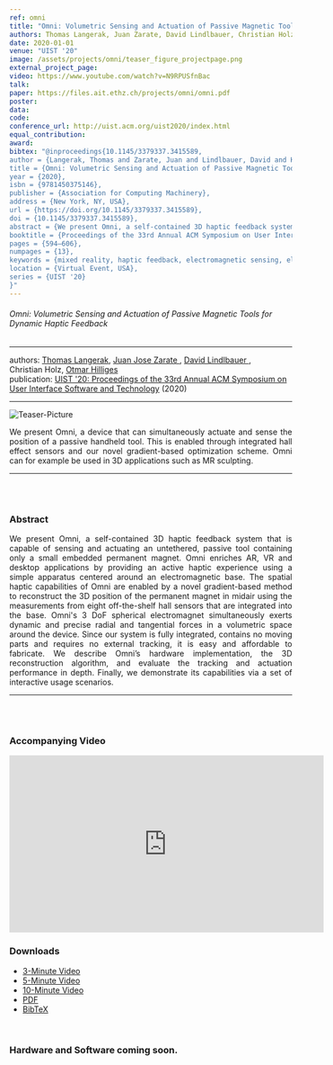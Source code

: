 ```yaml
---
ref: omni
title: "Omni: Volumetric Sensing and Actuation of Passive Magnetic Tools for Dynamic Haptic Feedback"
authors: Thomas Langerak, Juan Zarate, David Lindlbauer, Christian Holz, Otmar Hilliges
date: 2020-01-01
venue: "UIST '20"
image: /assets/projects/omni/teaser_figure_projectpage.png
external_project_page: 
video: https://www.youtube.com/watch?v=N9RPUSfnBac
talk: 
paper: https://files.ait.ethz.ch/projects/omni/omni.pdf
poster: 
data: 
code: 
conference_url: http://uist.acm.org/uist2020/index.html
equal_contribution: 
award: 
bibtex: "@inproceedings{10.1145/3379337.3415589,
author = {Langerak, Thomas and Zarate, Juan and Lindlbauer, David and Holz, Christian and Hilliges, Otmar},
title = {Omni: Volumetric Sensing and Actuation of Passive Magnetic Tools for Dynamic Haptic Feedback},
year = {2020},
isbn = {9781450375146},
publisher = {Association for Computing Machinery},
address = {New York, NY, USA},
url = {https://doi.org/10.1145/3379337.3415589},
doi = {10.1145/3379337.3415589},
abstract = {We present Omni, a self-contained 3D haptic feedback system that is capable of sensing and actuating an untethered, passive tool containing only a small embedded permanent magnet. Omni enriches AR, VR and desktop applications by providing an active haptic experience using a simple apparatus centered around an electromagnetic base. The spatial haptic capabilities of Omni are enabled by a novel gradient-based method to reconstruct the 3D position of the permanent magnet in midair using the measurements from eight off-the-shelf hall sensors that are integrated into the base. Omni's 3 DoF spherical electromagnet simultaneously exerts dynamic and precise radial and tangential forces in a volumetric space around the device. Since our system is fully integrated, contains no moving parts and requires no external tracking, it is easy and affordable to fabricate. We describe Omni's hardware implementation, our 3D reconstruction algorithm, and evaluate the tracking and actuation performance in depth. Finally, we demonstrate its capabilities via a set of interactive usage scenarios.},
booktitle = {Proceedings of the 33rd Annual ACM Symposium on User Interface Software and Technology},
pages = {594–606},
numpages = {13},
keywords = {mixed reality, haptic feedback, electromagnetic sensing, electromagnets},
location = {Virtual Event, USA},
series = {UIST '20}
}"
---
```


<h6>Omni: Volumetric Sensing and Actuation of Passive Magnetic Tools for Dynamic Haptic Feedback </h6>
<hr />

<div class="fullcol">
    <div class="teaser-info-projectpage">
            <span class="normalcap">authors:</span>
            <span class="authorcap">
                <nobr><a href="/people/tlangerak/" title="Thomas Langerak">Thomas Langerak</a>, </nobr>
                <nobr><a href="/people/jzarate/" title="Juan Jose Zarate">Juan Jose Zarate </a>, </nobr>
                <nobr><a href="/people/lindlbaur/" title="David Lindlbauer">David Lindlbauer </a>, </nobr>
                <nobr>Christian Holz, </nobr>
                <nobr><a href="/people/hilliges/" title="Otmar Hilliges">Otmar Hilliges</a> </nobr>
            </span>
            <br/>
            <span class="normalcap"><nobr>publication: </nobr></span>
            <span class="authorcap">
                <a class="a-text-ext" href="https://dl.acm.org/doi/10.1145/3379337.3415589" title="2020 IEEE Haptics Symposium (HAPTICS)">UIST '20: Proceedings of the 33rd Annual ACM Symposium on User Interface Software and Technology</a> (2020)
            </span>
        <hr />
    </div>
</div>

<div class="fullcol">
    <img class="fullcol" src="<?php ait_root_dir();?>projects/2020/omni/teaser_figure.png" alt="Teaser-Picture"/>
    <div class="fullcol">
        <p align="justify">
            <span class="figurecap">
We present Omni, a device that can simultaneously actuate and sense the position of a passive handheld tool. This is enabled through integrated hall effect sensors and our novel gradient-based optimization scheme. Omni can for example be used in 3D applications such as MR sculpting.
           </span>
        </p>
        <hr />
        <br/>
        <br/>
    </div>
</div>

<div class="fullcol">
    <h3>Abstract</h3>
    <p align="justify">
We present Omni, a self-contained 3D haptic feedback system that is capable of sensing and actuating an untethered, passive tool containing only a small embedded permanent magnet. Omni enriches AR, VR and desktop applications by providing an active haptic experience using a simple apparatus centered around an electromagnetic base. 
The spatial haptic capabilities of Omni are enabled by a novel gradient-based method to reconstruct the 3D position of the permanent magnet in midair using the measurements from eight off-the-shelf hall sensors that are integrated into the base. Omni's 3 DoF spherical electromagnet simultaneously exerts dynamic and precise radial and tangential forces in a volumetric space around the device. Since our system is fully integrated, contains no moving parts and requires no external tracking, it is easy and affordable to fabricate. 
We describe Omni’s hardware implementation, the 3D reconstruction algorithm, and evaluate the tracking and actuation performance in depth. Finally, we demonstrate its capabilities via a set of interactive usage scenarios.
    </p>
    <hr />
    <br/>
    <br/>
</div>

<div class="fullcol">
<h3>Accompanying Video</h3>
    <div class="video" align="center">
<iframe width="560" height="315" src="https://www.youtube.com/embed/N9RPUSfnBac" frameborder="0" allow="accelerometer; autoplay; encrypted-media; gyroscope; picture-in-picture" allowfullscreen></iframe>
    </div>
</div>

<div class="fullcol">
 <h3>Downloads</h3>
    <ul class="linklist">
         <li class="a-vid"><a title="Video" href="<?php ait_root_dir();?>projects/2020/omni/downloads/omni_3min.mp4">3-Minute Video</a></li>
         <li class="a-vid"><a title="Video" href="<?php ait_root_dir();?>projects/2020/omni/downloads/omni_5min.mp4">5-Minute Video</a></li>
         <li class="a-vid"><a title="Video" href="<?php ait_root_dir();?>projects/2020/omni/downloads/omni_10min.mp4">10-Minute Video</a></li>
         <li class="a-pdf"><a target="_blank" title="PDF" href="<?php ait_root_dir();?>projects/2020/omni/downloads/omni.pdf">PDF</a></li>
         <li class="a-bib"><a title="BibTex" href="<?php ait_root_dir();?>projects/2020/omni/langerak2020omni.bib">BibTeX</a></li>
    </ul>
    <br/>
</div>


<div class="fullcol">
 <h3>Hardware and Software coming soon.</h3>
<!--     <ul class="linklist">
         <li class="a-vid"><a title="Video" href="<?php ait_root_dir();?>projects/2020/magnipulator/downloads/magnipulator.mp4">Video</a></li>
         <li class="a-pdf"><a target="_blank" title="PDF" href="<?php ait_root_dir();?>projects/2020/magnipulator/downloads/magnipulator.pdf">PDF</a></li>
 	     <li class="a-bib"><a title="BibTex" href="<?php ait_root_dir();?>projects/2020/magnipulator/zarate2020mag.bib">BibTeX</a></li>
    </ul>
    <br/> -->
</div>

